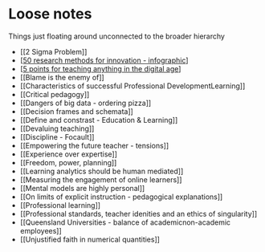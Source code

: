 # Loose notes

Things just floating around unconnected to the broader hierarchy

- [[2 Sigma Problem]]
- [[50 research methods for innovation - infographic]]
- [[5 points for teaching anything in the digital age]]
- [[Blame is the enemy of]]
- [[Characteristics of successful Professional DevelopmentLearning]]
- [[Critical pedagogy]]
- [[Dangers of big data - ordering pizza]]
- [[Decision frames and schemata]]
- [[Define and constrast - Education & Learning]]
- [[Devaluing teaching]]
- [[Discipline - Focault]]
- [[Empowering the future teacher - tensions]]
- [[Experience over expertise]]
- [[Freedom, power, planning]]
- [[Learning analytics should be human mediated]]
- [[Measuring the engagement of online learners]]
- [[Mental models are highly personal]]
- [[On limits of explicit instruction - pedagogical explanations]]
- [[Professional learning]]
- [[Professional standards, teacher idenities and an ethics of singularity]]
- [[Queensland Universities - balance of academicnon-academic employees]]
- [[Unjustified faith in numerical quantities]]



[//begin]: # "Autogenerated link references for markdown compatibility"
[50 research methods for innovation - infographic]: loose/50-research-methods-for-innovation---infographic "50 research methods for innovation - infographic"
[5 points for teaching anything in the digital age]: loose/5-points-for-teaching-anything-in-the-digital-age "5 points for teaching anything in the digital age"
[//end]: # "Autogenerated link references"